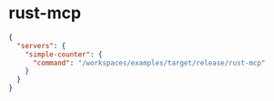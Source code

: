 # rust-mcp

```json
{
  "servers": {
    "simple-counter": {
      "command": "/workspaces/examples/target/release/rust-mcp"
    }
  }
}
```
